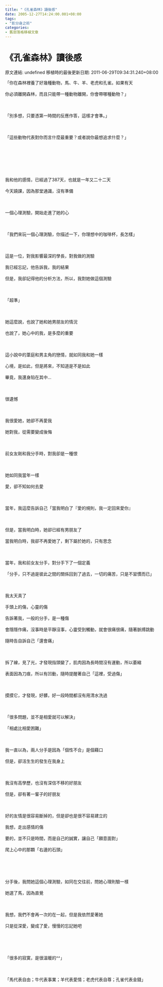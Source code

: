 ```yaml
---
title: "《孔雀森林》讀後感"
date: 2005-12-27T14:24:00.001+08:00
tags: 
- "影分身之術"
categories:
- 舊部落格移植文章
---
```


# 《孔雀森林》讀後感

原文連結: undefined
移植時的最後更新日期: 2011-06-29T09:34:31.240+08:00

「你在森林裡養了好幾種動物，馬、牛、羊、老虎和孔雀。如果有天<br /><br />你必須離開森林，而且只能帶一種動物離開，你會帶哪種動物？」<br /><br /><br /><br />「別多想，只要憑第一時間的反應作答，這樣才會準。」<br /><br /><br /><br />「這些動物代表對你而言什麼最重要？或者說你最想追求什麼？」<br /><br /><br /><br /><br /><br /><br /><br />我和他的感情，已經過了387天，也就是一年又二十二天<br /><br />今天蹺課，因為那堂通識，沒有準備<br /><br /><br /><br />一個心理測驗，開始走進了她的心<br /><br /><br /><br />「我們來玩一個心理測驗，你描述一下，你理想中的咖啡杯，長怎樣」<br /><br /><br /><br />這是一位，對我影響最深的學長，對我做的測驗<br /><br />我已經忘記，他告訴我，我的結果<br /><br />但是，我卻記得他的分析方法，所以，我對她做這個測驗<br /><br /><br /><br />「超準」<br /><br /><br /><br />她這麼說，也說了她和她男朋友的情況<br /><br />也說了，她心中的我，是多麼的重要<br /><br /><br /><br />這小說中的葦庭和男主角的戀情，就如同我和她一樣<br /><br />心境，是如此，但是將來，不知道是不是如此<br /><br />畢竟，我還身陷在其中...<br /><br /><br /><br />很遺憾<br /><br /><br /><br />我很愛她，她卻不再愛我<br /><br />她對我，從需要變成後悔<br /><br /><br /><br />前女友剛和我分手時，對我卻是一種恨<br /><br /><br /><br />她如同我當年一樣<br /><br />愛，卻不知如何去愛<br /><br /><br /><br />當年，我這麼告訴自己「當我明白了『愛的規則，我一定回來愛你』<br /><br /><br /><br />但是，當我明白時，她卻已經有男朋友了<br /><br />當我明白時，我卻不再愛她了，剩下屬於她的，只有思念<br /><br /><br /><br />當年，我和前女友分手，對分手下了一個定義<br /><br />「分手，只不過是彼此之間的關係回到了過去，一切的痛苦，只是不習慣而已」<br /><br /><br /><br />我太天真了<br /><br />手頭上的傷，心靈的傷<br /><br />告訴著我，一般的分手，是一種傷<br /><br />會隱隱作痛，沒事時是平靜沒事，心靈受到觸動，就會很痛很痛，隨著脈搏跳動<br /><br />隨時告自訴自己「還會痛」<br /><br /><br /><br />拆了線，見了光，才發現指頭變了，肌肉因為長時間沒有運動，所以萎縮<br /><br />表面因為刀痕，所以有凹動，隨時提醒著自己「這裡，受過傷」<br /><br /><br /><br />摸摸它，才發現，好髒，好一段時間都沒有用清水洗過<br /><br /><br /><br />「很多問題，並不是相愛就可以解決」<br /><br />「相處比相愛困難」<br /><br /><br /><br />我一直以為，兩人分手是因為「個性不合」是個藉口<br /><br />但是，卻活生生的發生在我身上<br /><br /><br /><br />我沒有高學歷，也沒有深信不移的好朋友<br /><br />但是，卻有著一輩子的好朋友<br /><br /><br /><br />好的友情是很容易斷掉的，但是卻也是很不容易建立的<br /><br />我想，走出感情的傷<br /><br />要的，並不只是時間，而是自己的誠實，讓自己「願意面對」<br /><br />爬上心中的那顆「右邊的石頭」<br /><br /><br /><br /><br /><br />分手後，我問她這個心理測驗，如同在交往前，問她心理則驗一樣<br /><br />她選了馬，因為直覺<br /><br /><br /><br />我想，我們不會再一次的在一起，但是我依然愛著她<br /><br />只是從深愛，變成了愛，慢慢的忘記她吧<br /><br /><br /><br /><br /><br />「很多的寂寞，是很溫暖的^^」<br /><br /><br /><br />「馬代表自由；牛代表事業；羊代表愛情；老虎代表自尊；孔雀代表金錢」
